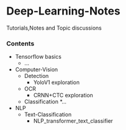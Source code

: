 # Deep-Learning-Notes
Tutorials,Notes and Topic discussions

### Contents 
* Tensorflow basics
  * ...
* Computer-Vision
  * Detection
    * YoloV1 exploration
  * OCR
    * CRNN+CTC exploration
  * Classification
    *...
 * NLP
    * Text-Classification
      * NLP_transformer_text_classifier 
